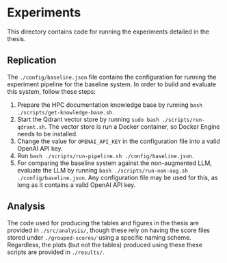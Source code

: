 # Experiments

This directory contains code for running the experiments detailed in the
thesis.

## Replication

The `./config/baseline.json` file contains the configuration for
running the experiment pipeline for the baseline system. In order to build and
evaluate this system, follow these steps:

1. Prepare the HPC documentation knowledge base by running `bash ./scripts/get-knowledge-base.sh`.
2. Start the Qdrant vector store by running `sudo bash
   ./scripts/run-qdrant.sh`. The vector store is run a Docker container, so
   Docker Engine needs to be installed.
3. Change the value for `OPENAI_API_KEY` in the configuration file into a
   valid OpenAI API key.
4. Run `bash ./scripts/run-pipeline.sh ./config/baseline.json`.
5. For comparing the baseline system against the non-augmented LLM, evaluate
   the LLM by running `bash ./scripts/run-non-aug.sh ./config/baseline.json`.
   Any configuration file may be used for this, as long as it contains a valid
   OpenAI API key.

## Analysis

The code used for producing the tables and figures in the thesis are provided
in `./src/analysis/`, though these rely on having the score files stored under
`./grouped-scores/` using a specific naming scheme. Regardless, the plots
(but not the tables) produced using these these scripts are provided in
`./results/`.
